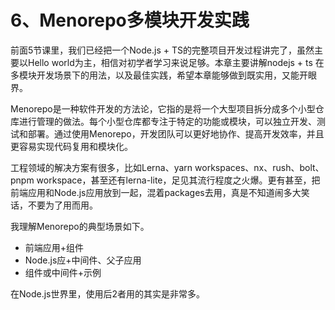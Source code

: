 # 6、Menorepo多模块开发实践

前面5节课里，我们已经把一个Node.js + TS的完整项目开发过程讲完了，虽然主要以Hello world为主，相信对初学者学习来说足够。本章主要讲解nodejs + ts 在多模块开发场景下的用法，以及最佳实践，希望本章能够做到既实用，又能开眼界。

Menorepo是一种软件开发的方法论，它指的是将一个大型项目拆分成多个小型仓库进行管理的做法。每个小型仓库都专注于特定的功能或模块，可以独立开发、测试和部署。通过使用Menorepo，开发团队可以更好地协作、提高开发效率，并且更容易实现代码复用和模块化。

工程领域的解决方案有很多，比如Lerna、yarn workspaces、nx、rush、bolt、pnpm workspace，甚至还有lerna-lite，足见其流行程度之火爆。更有甚至，把前端应用和Node.js应用放到一起，混着packages去用，真是不知道闹多大笑话，不要为了用而用。

我理解Menorepo的典型场景如下。

- 前端应用+组件
- Node.js应+中间件、父子应用
- 组件或中间件+示例

在Node.js世界里，使用后2者用的其实是非常多。
